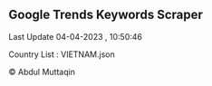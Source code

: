 

## Google Trends Keywords Scraper 
 
Last Update 04-04-2023 , 10:50:46

Country List :
VIETNAM.json



© Abdul Muttaqin 
